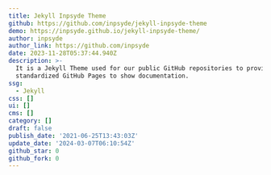 ```yaml
---
title: Jekyll Inpsyde Theme
github: https://github.com/inpsyde/jekyll-inpsyde-theme
demo: https://inpsyde.github.io/jekyll-inpsyde-theme/
author: inpsyde
author_link: https://github.com/inpsyde
date: 2023-11-28T05:37:44.940Z
description: >-
  It is a Jekyll Theme used for our public GitHub repositories to provide
  standardized GitHub Pages to show documentation.
ssg:
  - Jekyll
css: []
ui: []
cms: []
category: []
draft: false
publish_date: '2021-06-25T13:43:03Z'
update_date: '2024-03-07T06:10:54Z'
github_star: 0
github_fork: 0
---
```

